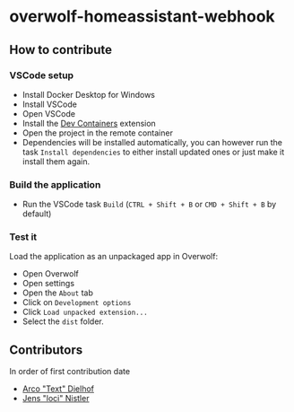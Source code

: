 # overwolf-homeassistant-webhook

## How to contribute

### VSCode setup

-   Install Docker Desktop for Windows
-   Install VSCode
-   Open VSCode
-   Install the [Dev Containers](https://marketplace.visualstudio.com/items?itemName=ms-vscode-remote.remote-containers) extension
-   Open the project in the remote container
-   Dependencies will be installed automatically, you can however run the task `Install dependencies` to either install updated ones or just make it install them again.

### Build the application

-   Run the VSCode task `Build` (`CTRL + Shift + B` or `CMD + Shift + B` by default)

### Test it

Load the application as an unpackaged app in Overwolf:

-   Open Overwolf
-   Open settings
-   Open the `About` tab
-   Click on `Development options`
-   Click `Load unpacked extension...`
-   Select the `dist` folder.

## Contributors

In order of first contribution date

- [Arco "Text" Dielhof](https://github.com/Arco-Dielhof)
- [Jens "loci" Nistler](https://github.com/lociii)
